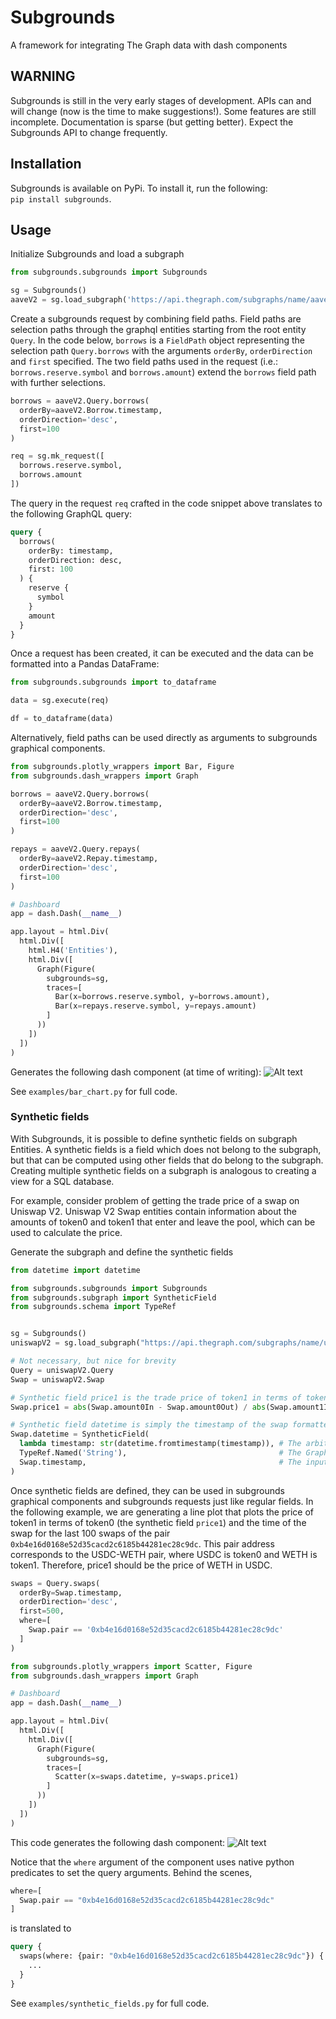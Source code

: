# Subgrounds
A framework for integrating The Graph data with dash components

## WARNING
Subgrounds is still in the very early stages of development. APIs can and will change (now is the time to make suggestions!). Some features are still incomplete. Documentation is sparse (but getting better). Expect the Subgrounds API to change frequently.

## Installation
Subgrounds is available on PyPi. To install it, run the following:<br>
`pip install subgrounds`.

## Usage
Initialize Subgrounds and load a subgraph
```python
from subgrounds.subgrounds import Subgrounds

sg = Subgrounds()
aaveV2 = sg.load_subgraph('https://api.thegraph.com/subgraphs/name/aave/protocol-v2')
```

<!-- Configure the subgrounds component. In this example, we are creating a bar chart of the amount borrowed in the last 100 borrows on Aave V2, grouped by the reserve token. -->

Create a subgrounds request by combining field paths. Field paths are selection paths through the graphql entities starting from the root entity `Query`. In the code below, `borrows` is a `FieldPath` object representing the selection path `Query.borrows` with the arguments `orderBy`, `orderDirection` and `first` specified. The two field paths used in the request (i.e.: `borrows.reserve.symbol` and `borrows.amount`) extend the `borrows` field path with further selections.

```python
borrows = aaveV2.Query.borrows(
  orderBy=aaveV2.Borrow.timestamp,
  orderDirection='desc',
  first=100
)

req = sg.mk_request([
  borrows.reserve.symbol,
  borrows.amount
])
```

The query in the request `req` crafted in the code snippet above translates to the following GraphQL query:
```graphql
query {
  borrows(
    orderBy: timestamp,
    orderDirection: desc,
    first: 100
  ) {
    reserve {
      symbol
    }
    amount
  }
}
```

Once a request has been created, it can be executed and the data can be formatted into a Pandas DataFrame:
```python
from subgrounds.subgrounds import to_dataframe

data = sg.execute(req)

df = to_dataframe(data)
```

Alternatively, field paths can be used directly as arguments to subgrounds graphical components.

```python
from subgrounds.plotly_wrappers import Bar, Figure
from subgrounds.dash_wrappers import Graph

borrows = aaveV2.Query.borrows(
  orderBy=aaveV2.Borrow.timestamp,
  orderDirection='desc',
  first=100
)

repays = aaveV2.Query.repays(
  orderBy=aaveV2.Repay.timestamp,
  orderDirection='desc',
  first=100
)

# Dashboard
app = dash.Dash(__name__)

app.layout = html.Div(
  html.Div([
    html.H4('Entities'),
    html.Div([
      Graph(Figure(
        subgrounds=sg,
        traces=[
          Bar(x=borrows.reserve.symbol, y=borrows.amount),
          Bar(x=repays.reserve.symbol, y=repays.amount)
        ]
      ))
    ])
  ])
)
```

Generates the following dash component (at time of writing):
![Alt text](https://raw.githubusercontent.com/Protean-Labs/subgrounds/main/img/bar-chart-example.png)

See `examples/bar_chart.py` for full code.

### Synthetic fields
With Subgrounds, it is possible to define synthetic fields on subgraph Entities. A synthetic fields is a field which does not belong to the subgraph, but that can be computed using other fields that do belong to the subgraph. Creating multiple synthetic fields on a subgraph is analogous to creating a view for a SQL database.

For example, consider problem of getting the trade price of a swap on Uniswap V2. Uniswap V2 Swap entities contain information about the amounts of token0 and token1 that enter and leave the pool, which can be used to calculate the price.

Generate the subgraph and define the synthetic fields
```python
from datetime import datetime

from subgrounds.subgrounds import Subgrounds
from subgrounds.subgraph import SyntheticField
from subgrounds.schema import TypeRef


sg = Subgrounds()
uniswapV2 = sg.load_subgraph("https://api.thegraph.com/subgraphs/name/uniswap/uniswap-v2")

# Not necessary, but nice for brevity
Query = uniswapV2.Query
Swap = uniswapV2.Swap

# Synthetic field price1 is the trade price of token1 in terms of token0
Swap.price1 = abs(Swap.amount0In - Swap.amount0Out) / abs(Swap.amount1In - Swap.amount1Out)

# Synthetic field datetime is simply the timestamp of the swap formatted to ISO8601
Swap.datetime = SyntheticField(
  lambda timestamp: str(datetime.fromtimestamp(timestamp)), # The arbitrary transformation function that computes the synthetic field's value
  TypeRef.Named('String'),                                  # The GraphQL type of the synthetic field
  Swap.timestamp,                                           # The input(s) to the transformation function
)
```

Once synthetic fields are defined, they can be used in subgrounds graphical components and subgrounds requests just like regular fields. In the following example, we are generating a line plot that plots the price of token1 in terms of token0 (the synthetic field `price1`) and the time of the swap for the last 100 swaps of the pair `0xb4e16d0168e52d35cacd2c6185b44281ec28c9dc`.
This pair address corresponds to the USDC-WETH pair, where USDC is token0 and WETH is token1. Therefore, price1 should be the price of WETH in USDC.

```python
swaps = Query.swaps(
  orderBy=Swap.timestamp,
  orderDirection='desc',
  first=500,
  where=[
    Swap.pair == '0xb4e16d0168e52d35cacd2c6185b44281ec28c9dc'
  ]
)

from subgrounds.plotly_wrappers import Scatter, Figure
from subgrounds.dash_wrappers import Graph

# Dashboard
app = dash.Dash(__name__)

app.layout = html.Div(
  html.Div([
    html.Div([
      Graph(Figure(
        subgrounds=sg,
        traces=[
          Scatter(x=swaps.datetime, y=swaps.price1)
        ]
      ))
    ])
  ])
)
``` 

This code generates the following dash component:
![Alt text](https://raw.githubusercontent.com/Protean-Labs/subgrounds/main/img/synthetic-field-example.png)

Notice that the `where` argument of the component uses native python predicates to set the query arguments. Behind the scenes, 
```python
where=[
  Swap.pair == "0xb4e16d0168e52d35cacd2c6185b44281ec28c9dc"
]
```
is translated to 
```graphql
query {
  swaps(where: {pair: "0xb4e16d0168e52d35cacd2c6185b44281ec28c9dc"}) {
    ...
  }
}
```

See `examples/synthetic_fields.py` for full code.